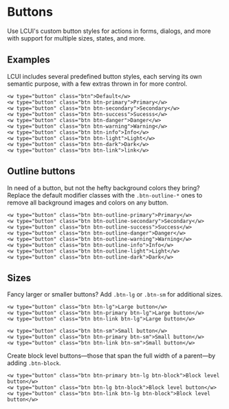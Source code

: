 # Buttons

Use LCUI's custom button styles for actions in forms, dialogs, and more with support for multiple sizes, states, and more.

## Examples

LCUI includes several predefined button styles, each serving its own semantic purpose, with a few extras thrown in for more control.

``` buttons-demo-xml
<w type="button" class="btn">Default</w>
<w type="button" class="btn btn-primary">Primary</w>
<w type="button" class="btn btn-secondary">Secondary</w>
<w type="button" class="btn btn-success">Sucesss</w>
<w type="button" class="btn btn-danger">Danger</w>
<w type="button" class="btn btn-warning">Warning</w>
<w type="button" class="btn btn-info">Info</w>
<w type="button" class="btn btn-light">Light</w>
<w type="button" class="btn btn-dark">Dark</w>
<w type="button" class="btn btn-link">link</w>
```

## Outline buttons

In need of a button, but not the hefty background colors they bring? Replace the default modifier classes with the `.btn-outline-*` ones to remove all background images and colors on any button.

``` buttons-demo-xml
<w type="button" class="btn btn-outline-primary">Primary</w>
<w type="button" class="btn btn-outline-secondary">Secondary</w>
<w type="button" class="btn btn-outline-success">Success</w>
<w type="button" class="btn btn-outline-danger">Danger</w>
<w type="button" class="btn btn-outline-warning">Warning</w>
<w type="button" class="btn btn-outline-info">Info</w>
<w type="button" class="btn btn-outline-light">Light</w>
<w type="button" class="btn btn-outline-dark">Dark</w>
```

## Sizes

Fancy larger or smaller buttons? Add `.btn-lg` or `.btn-sm` for additional sizes.

``` buttons-demo-xml
<w type="button" class="btn btn-lg">Large button</w>
<w type="button" class="btn btn-primary btn-lg">Large button</w>
<w type="button" class="btn btn-link btn-lg">Large button</w>
```

``` buttons-demo-xml
<w type="button" class="btn btn-sm">Small button</w>
<w type="button" class="btn btn-primary btn-sm">Small button</w>
<w type="button" class="btn btn-link btn-sm">Small button</w>
```

Create block level buttons—those that span the full width of a parent—by adding `.btn-block`.

``` block-buttons-demo-xml
<w type="button" class="btn btn-primary btn-lg btn-block">Block level button</w>
<w type="button" class="btn btn-lg btn-block">Block level button</w>
<w type="button" class="btn btn-link btn-lg btn-block">Block level button</w>
```
